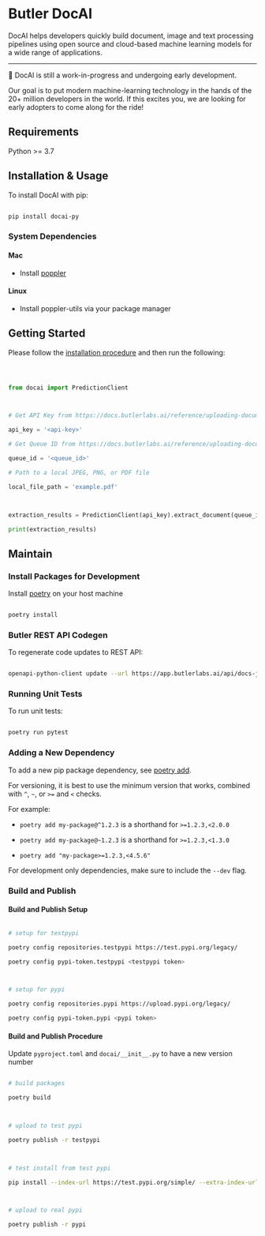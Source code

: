 # Butler DocAI

DocAI helps developers quickly build document, image and text processing pipelines using open source and cloud-based machine learning models for a wide range of applications.

---

🚧 DocAI is still a work-in-progress and undergoing early development.

Our goal is to put modern machine-learning technology in the hands of the 20+ million developers in the world. If this excites you, we are looking for early adopters to come along for the ride!

## Requirements

Python >= 3.7

## Installation & Usage

To install DocAI with pip:

```sh

pip install docai-py

```

### System Dependencies

#### Mac

- Install [poppler](http://macappstore.org/poppler/)

#### Linux

- Install poppler-utils via your package manager

## Getting Started

Please follow the [installation procedure](#installation--usage) and then run the following:

```python



from docai import PredictionClient



# Get API Key from https://docs.butlerlabs.ai/reference/uploading-documents-to-the-rest-api#get-your-api-key

api_key = '<api-key>'

# Get Queue ID from https://docs.butlerlabs.ai/reference/uploading-documents-to-the-rest-api#go-to-the-model-details-page

queue_id = '<queue_id>'

# Path to a local JPEG, PNG, or PDF file

local_file_path = 'example.pdf'



extraction_results = PredictionClient(api_key).extract_document(queue_id, local_file_path)

print(extraction_results)

```

## Maintain

### Install Packages for Development

Install [poetry](https://python-poetry.org/docs/#installation) on your host machine

```sh

poetry install

```

### Butler REST API Codegen

To regenerate code updates to REST API:

```sh

openapi-python-client update --url https://app.butlerlabs.ai/api/docs-json --config codegen.yaml

```

### Running Unit Tests

To run unit tests:

```sh

poetry run pytest

```

### Adding a New Dependency

To add a new pip package dependency, see [poetry add](https://python-poetry.org/docs/cli/#add).

For versioning, it is best to use the minimum version that works, combined with `^`, `~`, or `>=` and `<` checks.

For example:

- `poetry add my-package@^1.2.3` is a shorthand for `>=1.2.3,<2.0.0`

- `poetry add my-package@~1.2.3` is a shorthand for `>=1.2.3,<1.3.0`

- `poetry add "my-package>=1.2.3,<4.5.6"`

For development only dependencies, make sure to include the `--dev` flag.

### Build and Publish

#### Build and Publish Setup

```sh

# setup for testpypi

poetry config repositories.testpypi https://test.pypi.org/legacy/

poetry config pypi-token.testpypi <testpypi token>



# setup for pypi

poetry config repositories.pypi https://upload.pypi.org/legacy/

poetry config pypi-token.pypi <pypi token>

```

#### Build and Publish Procedure

Update `pyproject.toml` and `docai/__init__.py` to have a new version number

```sh

# build packages

poetry build



# upload to test pypi

poetry publish -r testpypi



# test install from test pypi

pip install --index-url https://test.pypi.org/simple/ --extra-index-url https://pypi.org/simple docai-py



# upload to real pypi

poetry publish -r pypi

```
